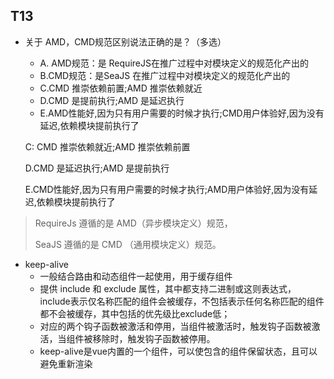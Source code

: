 ## T13
- 关于 AMD，CMD规范区别说法正确的是？（多选）

  - A. AMD规范：是 RequireJS在推广过程中对模块定义的规范化产出的
  - B.CMD规范：是SeaJS 在推广过程中对模块定义的规范化产出的
  - C.CMD 推崇依赖前置;AMD 推崇依赖就近
  - D.CMD 是提前执行;AMD 是延迟执行
  - E.AMD性能好,因为只有用户需要的时候才执行;CMD用户体验好,因为没有延迟,依赖模块提前执行了

  C: CMD 推崇依赖就近;AMD 推崇依赖前置

  D.CMD 是延迟执行;AMD 是提前执行

  E.CMD性能好,因为只有用户需要的时候才执行;AMD用户体验好,因为没有延迟,依赖模块提前执行了

> RequireJs 遵循的是 AMD（异步模块定义）规范，
>
> SeaJS 遵循的是 CMD （通用模块定义）规范。

- keep-alive
  - 一般结合路由和动态组件一起使用，用于缓存组件
  - 提供 include 和 exclude 属性，其中都支持二进制或这则表达式，include表示仅名称匹配的组件会被缓存，不包括表示任何名称匹配的组件都不会被缓存，其中包括的优先级比exclude低；
  - 对应的两个钩子函数被激活和停用，当组件被激活时，触发钩子函数被激活，当组件被移除时，触发钩子函数被停用。
  - keep-alive是vue内置的一个组件，可以使包含的组件保留状态，且可以避免重新渲染